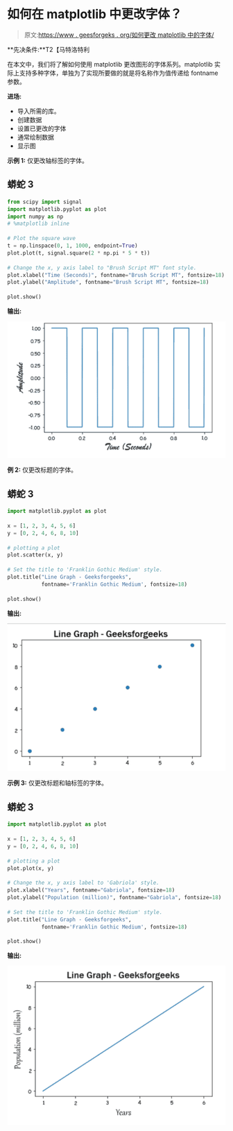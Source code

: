 # 如何在 matplotlib 中更改字体？

> 原文:[https://www . geesforgeks . org/如何更改 matplotlib 中的字体/](https://www.geeksforgeeks.org/how-to-change-fonts-in-matplotlib/)

**先决条件:**T2【马特洛特利

在本文中，我们将了解如何使用 matplotlib 更改图形的字体系列。matplotlib 实际上支持多种字体，单独为了实现所要做的就是将名称作为值传递给 fontname 参数。

**进场:**

*   导入所需的库。
*   创建数据
*   设置已更改的字体
*   通常绘制数据
*   显示图

**示例 1:** 仅更改轴标签的字体。

## 蟒蛇 3

```py
from scipy import signal
import matplotlib.pyplot as plot
import numpy as np
# %matplotlib inline

# Plot the square wave
t = np.linspace(0, 1, 1000, endpoint=True)
plot.plot(t, signal.square(2 * np.pi * 5 * t))

# Change the x, y axis label to "Brush Script MT" font style.
plot.xlabel("Time (Seconds)", fontname="Brush Script MT", fontsize=18)
plot.ylabel("Amplitude", fontname="Brush Script MT", fontsize=18)

plot.show()
```

**输出:**

![](img/ba4ba48fb691871887e8683fa6f6a37f.png)

**例 2:** 仅更改标题的字体。

## 蟒蛇 3

```py
import matplotlib.pyplot as plot

x = [1, 2, 3, 4, 5, 6]
y = [0, 2, 4, 6, 8, 10]

# plotting a plot
plot.scatter(x, y)

# Set the title to 'Franklin Gothic Medium' style.
plot.title("Line Graph - Geeksforgeeks",
           fontname='Franklin Gothic Medium', fontsize=18)

plot.show()
```

**输出:**

![](img/2b78e3c074c5cceaf471d6239d5633eb.png)

**示例 3:** 仅更改标题和轴标签的字体。

## 蟒蛇 3

```py
import matplotlib.pyplot as plot

x = [1, 2, 3, 4, 5, 6]
y = [0, 2, 4, 6, 8, 10]

# plotting a plot
plot.plot(x, y)

# Change the x, y axis label to 'Gabriola' style.
plot.xlabel("Years", fontname="Gabriola", fontsize=18)
plot.ylabel("Population (million)", fontname="Gabriola", fontsize=18)

# Set the title to 'Franklin Gothic Medium' style.
plot.title("Line Graph - Geeksforgeeks",
           fontname='Franklin Gothic Medium', fontsize=18)

plot.show()
```

**输出:**

![](img/589edaaf34acf925efb7225699d941d5.png)
